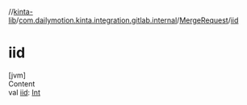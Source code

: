 //[kinta-lib](../../../index.md)/[com.dailymotion.kinta.integration.gitlab.internal](../index.md)/[MergeRequest](index.md)/[iid](iid.md)



# iid  
[jvm]  
Content  
val [iid](iid.md): [Int](https://kotlinlang.org/api/latest/jvm/stdlib/kotlin/-int/index.html)  



